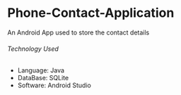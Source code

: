 <h1> Phone-Contact-Application </h1>
<p> An Android App used to store the contact details</p>
<h6> Technology Used</h6>
<ul>
  <li>Language: Java</li>
  <li>DataBase: SQLite</li>
  <li>Software: Android Studio</li>
 </ul>
